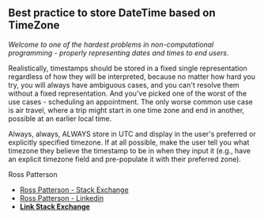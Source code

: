 ## Best practice to store DateTime based on TimeZone

*Welcome to one of the hardest problems in non-computational programming - properly representing dates and times to end users.*

Realistically, timestamps should be stored in a fixed single representation regardless of how they will be interpreted, because no matter how hard you try, you will always have ambiguous cases, and you can't resolve them without a fixed representation. And you've picked one of the worst of the use cases - scheduling an appointment. The only worse common use case is air travel, where a trip might start in one time zone and end in another, possible at an earlier local time.

Always, always, ALWAYS store in UTC and display in the user's preferred or explicitly specified timezone. If at all possible, make the user tell you what timezone they believe the timestamp to be in when they input it (e.g., have an explicit timezone field and pre-populate it with their preferred zone).

Ross Patterson 

* [Ross Patterson - Stack Exchange](https://softwareengineering.stackexchange.com/users/6390/ross-patterson)
* [Ross Patterson - Linkedin](https://www.linkedin.com/in/rosspatterson)
* [**Link Stack Exchange**](https://softwareengineering.stackexchange.com/questions/209421/best-practice-to-store-datetime-based-on-timezone)

